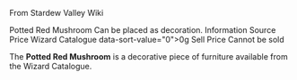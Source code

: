 From Stardew Valley Wiki

Potted Red Mushroom Can be placed as decoration. Information Source Price Wizard Catalogue data-sort-value="0"&gt;0g Sell Price Cannot be sold

The **Potted Red Mushroom** is a decorative piece of furniture available from the Wizard Catalogue.